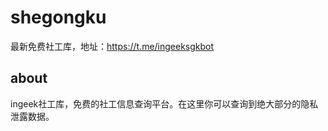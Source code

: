# shegongku
最新免费社工库，地址：https://t.me/ingeeksgkbot

## about
ingeek社工库，免费的社工信息查询平台。在这里你可以查询到绝大部分的隐私泄露数据。
